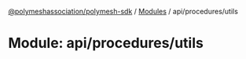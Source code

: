 [@polymeshassociation/polymesh-sdk](../README.md) / [Modules](../modules.md) / api/procedures/utils

# Module: api/procedures/utils
